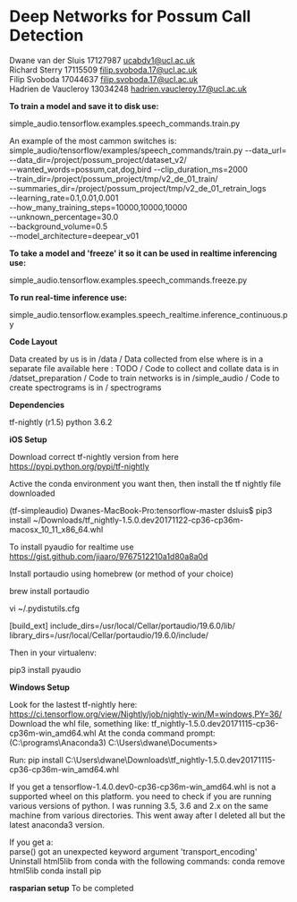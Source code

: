 # Deep Networks for Possum Call Detection

Dwane van der Sluis     17127987     ucabdv1@ucl.ac.uk\
Richard Sterry          17115509     filip.svoboda.17@ucl.ac.uk \
Filip Svoboda           17044637     filip.svoboda.17@ucl.ac.uk \
Hadrien de Vaucleroy    13034248     hadrien.vaucleroy.17@ucl.ac.uk             
 

**To train a model and save it to disk use:**

simple_audio.tensorflow.examples.speech_commands.train.py

An example of the most cammon switches is:
simple_audio/tensorflow/examples/speech_commands/train.py --data_url= \
    --data_dir=/project/possum_project/dataset_v2/ \
    --wanted_words=possum,cat,dog,bird --clip_duration_ms=2000 \
    --train_dir=/project/possum_project/tmp/v2_de_01_train/ \
    --summaries_dir=/project/possum_project/tmp/v2_de_01_retrain_logs \
    --learning_rate=0.1,0.01,0.001 \
    --how_many_training_steps=10000,10000,10000 \
    --unknown_percentage=30.0 \
    --background_volume=0.5 \
    --model_architecture=deepear_v01



**To take a model and 'freeze' it so it can be used in realtime inferencing use:**

simple_audio.tensorflow.examples.speech_commands.freeze.py

**To run real-time inference use:**

simple_audio.tensorflow.examples.speech_realtime.inference_continuous.py


**Code Layout**

Data created by us is in /data /
Data collected from else where is in a separate file available here : TODO / 
Code to collect and collate data is in /datset_preparation /
Code to train networks is in /simple_audio   /
Code to create spectrograms is in / spectrograms 

**Dependencies**

tf-nightly (r1.5)
python 3.6.2

**iOS Setup**

Download correct tf-nightly version from here
https://pypi.python.org/pypi/tf-nightly

Active the conda environment you want then, then install the tf nightly file downloaded

(tf-simpleaudio) Dwanes-MacBook-Pro:tensorflow-master dsluis$ pip3 install ~/Downloads/tf_nightly-1.5.0.dev20171122-cp36-cp36m-macosx_10_11_x86_64.whl

To install pyaudio for realtime use
https://gist.github.com/jiaaro/9767512210a1d80a8a0d

Install portaudio using homebrew (or method of your choice)

brew install portaudio

vi ~/.pydistutils.cfg

[build_ext]
include_dirs=/usr/local/Cellar/portaudio/19.6.0/lib/
library_dirs=/usr/local/Cellar/portaudio/19.6.0/include/

Then in your virtualenv:

pip3 install pyaudio


**Windows Setup**

Look for the lastest tf-nightly here:
    https://ci.tensorflow.org/view/Nightly/job/nightly-win/M=windows,PY=36/
Download the whl file, something like:
    tf_nightly-1.5.0.dev20171115-cp36-cp36m-win_amd64.whl 
At the conda command prompt:
(C:\programs\Anaconda3) C:\Users\dwane\Documents>

Run:
pip install C:\Users\dwane\Downloads\tf_nightly-1.5.0.dev20171115-cp36-cp36m-win_amd64.whl

If you get a 
    tensorflow-1.4.0.dev0-cp36-cp36m-win_amd64.whl is not a supported wheel on this platform.
you need to check if you are running various versions of python. I was running 3.5, 3.6 and 2.x on the same machine 
from various directories. This went away after I deleted all but the latest anaconda3 version.    
    
If you get a:    
    parse() got an unexpected keyword argument 'transport_encoding'
Uninstall html5lib from conda with the following commands:
	conda remove html5lib
	conda install pip
	
**rasparian setup**
    To be completed
    
    
    